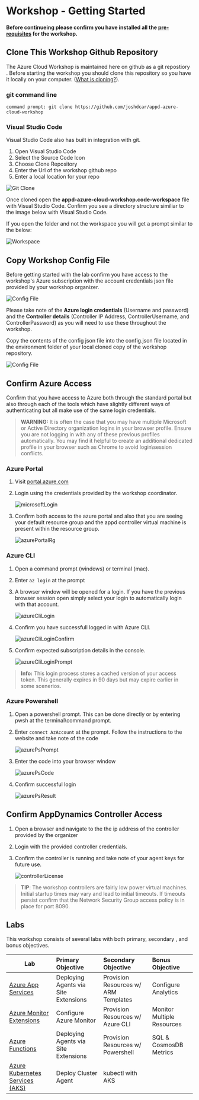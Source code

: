 # Workshop - Getting Started
**Before continueing please confirm you have installed all the [pre-requisites](labs-prereqs.md) for the workshop.**

## Clone This Workshop Github Repository
The Azure Cloud Workshop is maintained here on github as a git repostiory . Before starting the workshop you should clone this repository so you have it locally on your computer. ([What is cloning?](https://help.github.com/en/github/creating-cloning-and-archiving-repositories/cloning-a-repository)). 

### **git command line**

```
command prompt: git clone https://github.com/joshdcar/appd-azure-cloud-workshop
```

### **Visual Studio Code**
Visual Studio Code also has built in integration with git. 

1. Open Visual Studio Code
2. Select the Source Code Icon
3. Choose Clone Repository
4. Enter the Url of the workshop github repo
5. Enter a local location for your repo
   
 ![Git Clone][gitClone]

Once cloned open the **appd-azure-cloud-workshop.code-workspace** file with Visual Studio Code. Confirm you see a directory structure similiar to the image below with Visual Studio Code. 

If you open the folder and not the workspace you will get a prompt similar to the below:

![Workspace][workspace]


## Copy Workshop Config File

Before getting started with the lab confirm you have access to the workshop's Azure subscription with the account credentials json file provided by your workshop organizer. 

![Config File][configfile]

Please take note of the **Azure login credentials** (Username and password) and the **Controller details** (Controller IP Address, ControllerUsername, and ControllerPassword) as you will need to use these throughout the workshop. 

Copy the contents of the config json file into the config.json file located in the environment folder of your local cloned copy of the workshop repository.

![Config File][configLocation]

## Confirm Azure Access

Confirm that you have access to Azure both through the standard portal but also through each of the tools which have slightly different ways of authenticating but all make use of the same login credentials.

> **WARNING:** It is often the case that you may have  multiple Microsoft or Active Directory organization logins in your browser profile. Ensure you are not logging in with any of these previous profiles automatically. You may find it helpful to create an additional dedicated profile in your browser such as Chrome to avoid login\session conflicts.

### **Azure Portal**

1. Visit [portal.azure.com](https://portal.azure.com)

2. Login using the credentials provided by the workshop coordinator.

    ![microsoftLogin][microsoftLogin]

3. Confirm both access to the azure portal and also that you are seeing your default resource group and the appd controller virtual machine is present within the resource group.

    ![azurePortalRg][azurePortalRg]


### **Azure CLI**

1. Open a command prompt (windows) or terminal (mac).
2. Enter ``` az login ``` at the prompt
3. A browser window will be opened for a login. If you have the previous browser session open simply select your login to automatically login with that account. 
   
    ![azureCliLogin][azureCliLogin]
4. Confirm you have successfull logged in with Azure CLI.
   
    ![azureCliLoginConfirm][azureCliLoginConfirm]

5. Confirm expected subscription details in the console.

    ![azureCliLoginPrompt][azureCliLoginPrompt]

> **Info:** This login process stores a cached version of your access token. This generally expires in 90 days but may expire earlier in some scenerios. 



### **Azure Powershell**

1. Open a powershell prompt. This can be done directly or by entering pwsh at the terminal\command prompt.
2. Enter ``` connect AzAccount ``` at the prompt. Follow the instructions to the website and take note of the code

   ![azurePsPrompt][azurePsPrompt]
3. Enter the code into your browser window

   ![azurePsCode][azurePsCode]

4. Confirm successful login
   
   ![azurePsResult][azurePsResult]


## Confirm AppDynamics Controller Access

1. Open a browser and navigate to the the ip address of the controller provided by the organizer 
2. Login with the provided controller credentials.
3. Confirm the controller is running and take note of your agent keys for future use.
   
   ![controllerLicense][controllerLicense]

> **TIP**: The workshop controllers are fairly low power virtual machines. Initial startup times may vary and lead to initial timeouts. If timeouts persist confirm that the Network Security Group access policy is in place for port 8090.

## Labs

This workshop consists of several labs with both primary, secondary , and bonus objectives.

| Lab   |      Primary Objective     |  Secondary Objective |  Bonus Objective |
|----------|:-------------|:------|:------|
| [Azure App Services](app-services/azure-app-service-monitoring.md) |  Deploying Agents via Site Extensions | Provision Resources w/ ARM Templates | Configure Analytics |
| [Azure Monitor Extensions](azure-extensions/azure-extensions.md) |    Configure Azure Monitor   | Provision Resources w/ Azure CLI | Monitor Multiple Resources |
| [Azure Functions](azure-functions/azure-functions.md) | Deploying Agents via Site Extensions | Provision Resources w/ Powershell | SQL & CosmosDB Metrics |
| [Azure Kubernetes Services (AKS)](aks/aks.md) | Deploy Cluster Agent |    kubectl with AKS |  |

[configfile]: ../images/labs/Config_File_Sample.png "Config File"
[configLocation]: ../images/labs/Config_File_Location.png "Config File Location"
[gitClone]: ../images/labs/git_clone.png "Git Clone"
[workspace]:../images/labs/open_workspace.png "Open Workspace"
[microsoftLogin]:../images/labs/microsoft_login.png "Microsoft Login"
[azurePortalRg]:../images/labs/azure_portal_rg.png "Azure Portal Resource Group"
[azureCliLogin]:../images/labs/azure_cli_login.png "Azure CLI Login"
[azureCliLoginConfirm]:../images/labs/azure_cli_login_confirm.png "Azure CLI Login Confirm"
[azureCliLoginPrompt]:../images/labs/azure_cli_login_prompt.png "Azure CLI Login Confirm Prompt"
[azurePsPrompt]:../images/labs/azure_ps_prompt.png "Azure Powershell Prompt"
[azurePsCode]:../images/labs/azure_ps_code.png "Azure Powershell Code"
[azurePsResult]:../images/labs/azure_ps_result.png "Azure Powershell Result"
[controllerLicense]:../images/labs/controller_license.png "Controller License"